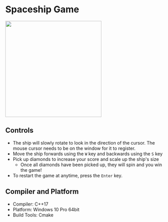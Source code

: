 # Spaceship Game
<img src="../media/spaceship-game-demo.gif" width="300"/>


## Controls

- The ship will slowly rotate to look in the direction of the cursor. The mouse cursor needs to be on the window for it to register.
- Move the ship forwards using the `W` key and backwards using the `S` key
- Pick up diamonds to increase your score and scale up the ship's size
    - Once all diamonds have been picked up, they will spin and you win the game!
- To restart the game at anytime, press the `Enter` key.


## Compiler and Platform 
- Compiler: C++17
- Platform: Windows 10 Pro 64bit 
- Build Tools: Cmake 